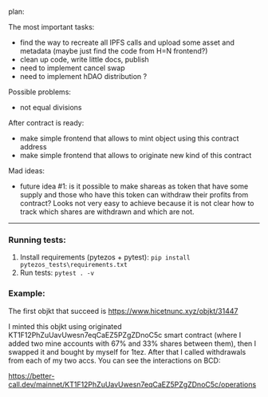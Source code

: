 plan:

The most important tasks:
- find the way to recreate all IPFS calls and upload some asset and metadata (maybe just find the code from H=N frontend?)
- clean up code, write little docs, publish
- need to implement cancel swap
- need to implement hDAO distribution ?

Possible problems:
- not equal divisions

After contract is ready:
- make simple frontend that allows to mint object using this contract address
- make simple frontend that allows to originate new kind of this contract

Mad ideas:
- future idea #1: is it possible to make shareas as token that have some supply and those who have this token can withdraw their profits from contract? Looks not very easy to achieve because it is not clear how to track which shares are withdrawn and which are not.


----
### Running tests:
1. Install requirements (pytezos + pytest):
```pip install pytezos_tests\requirements.txt```
2. Run tests:
```pytest . -v```

### Example:
The first objkt that succeed is https://www.hicetnunc.xyz/objkt/31447

I minted this objkt using originated KT1F12PhZuUavUwesn7eqCaEZ5PZgZDnoC5c smart contract (where I added two mine accounts with 67% and 33% shares between them), then I swapped it and bought by myself for 1tez. After that I called withdrawals from each of my two accs. You can see the interactions on BCD:

https://better-call.dev/mainnet/KT1F12PhZuUavUwesn7eqCaEZ5PZgZDnoC5c/operations

